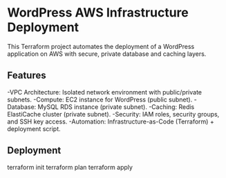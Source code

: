 # WordPress AWS Infrastructure Deployment

This Terraform project automates the deployment of a WordPress application on AWS with secure, private database and caching layers.

## Features
-VPC Architecture: Isolated network environment with public/private subnets.
-Compute: EC2 instance for WordPress (public subnet).
-Database: MySQL RDS instance (private subnet).
-Caching: Redis ElastiCache cluster (private subnet).
-Security: IAM roles, security groups, and SSH key access.
-Automation: Infrastructure-as-Code (Terraform) + deployment script.

## Deployment
terraform init
terraform plan
terraform apply
